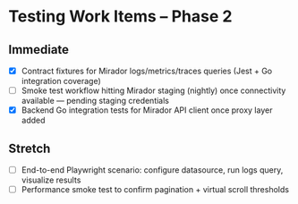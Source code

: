 # Testing Work Items – Phase 2

## Immediate
- [x] Contract fixtures for Mirador logs/metrics/traces queries (Jest + Go integration coverage)
- [ ] Smoke test workflow hitting Mirador staging (nightly) once connectivity available — pending staging credentials
- [x] Backend Go integration tests for Mirador API client once proxy layer added

## Stretch
- [ ] End-to-end Playwright scenario: configure datasource, run logs query, visualize results
- [ ] Performance smoke test to confirm pagination + virtual scroll thresholds
